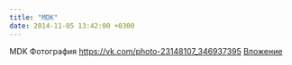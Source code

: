 ```yaml
---
title: "MDK"
date: 2014-11-05 13:42:00 +0300
---
```


MDK
Фотография
<a class="vk-attach" href="https://vk.com/photo-23148107_346937395">https://vk.com/photo-23148107_346937395</a>
<a class="vk-attach" href="https://vk.com/photo-23148107_346937395">Вложение</a>
